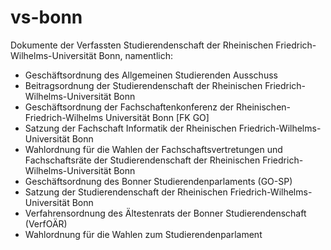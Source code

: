 vs-bonn
=======

Dokumente der Verfassten Studierendenschaft der Rheinischen Friedrich-Wilhelms-Universität Bonn, namentlich:

* Geschäftsordnung des Allgemeinen Studierenden Ausschuss
* Beitragsordnung der Studierendenschaft der Rheinischen Friedrich-Wilhelms-Universität Bonn
* Geschäftsordnung der Fachschaftenkonferenz der Rheinischen-Friedrich-Wilhelms Universität Bonn [FK GO]
* Satzung der Fachschaft Informatik der Rheinischen Friedrich-Wilhelms-Universität Bonn
* Wahlordnung für die Wahlen der Fachschaftsvertretungen und Fachschaftsräte der Studierendenschaft der Rheinischen Friedrich-Wilhelms-Universität Bonn
* Geschäftsordnung des Bonner Studierendenparlaments (GO-SP)
* Satzung der Studierendenschaft der Rheinischen Friedrich-Wilhelms-Universität Bonn
* Verfahrensordnung des Ältestenrats der Bonner Studierendenschaft (VerfOÄR)
* Wahlordnung für die Wahlen zum Studierendenparlament